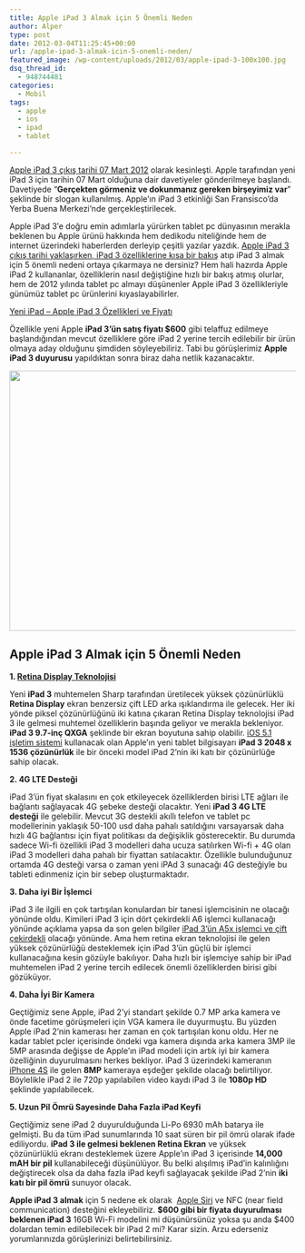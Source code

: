 ```yaml
---
title: Apple iPad 3 Almak için 5 Önemli Neden
author: Alper
type: post
date: 2012-03-04T11:25:45+00:00
url: /apple-ipad-3-almak-icin-5-onemli-neden/
featured_image: /wp-content/uploads/2012/03/apple-ipad-3-100x100.jpg
dsq_thread_id:
  - 948744481
categories:
  - Mobil
tags:
  - apple
  - ios
  - ipad
  - tablet

---
```

<a href="https://www.murekkep.org/apple-ipad-3-07-mart-2012de-duyurulabilir-7777" target="_blank">Apple iPad 3 çıkış tarihi 07 Mart 2012</a> olarak kesinleşti. Apple tarafından yeni iPad 3 için tarihin 07 Mart olduğuna dair davetiyeler gönderilmeye başlandı. Davetiyede &#8220;**Gerçekten görmeniz ve dokunmanız gereken birşeyimiz var**&#8221; şeklinde bir slogan kullanılmış. Apple&#8217;ın iPad 3 etkinliği San Fransisco&#8217;da Yerba Buena Merkezi&#8217;nde gerçekleştirilecek.

Apple iPad 3′e doğru emin adımlarla yürürken tablet pc dünyasının merakla beklenen bu Apple ürünü hakkında hem dedikodu niteliğinde hem de internet üzerindeki haberlerden derleyip çeşitli yazılar yazdık. <a title="iPad 3 Özellikleri" href="https://www.murekkep.org/apple-ipad-3-cikis-tarihi-yaklasiyor-ipad-3-ozelliklerine-kisa-bir-bakis-7932" target="_blank">Apple iPad 3 çıkış tarihi yaklaşırken, iPad 3 özelliklerine kısa bir bakış</a> atıp iPad 3 almak için 5 önemli nedeni ortaya çıkarmaya ne dersiniz? Hem hali hazırda Apple iPad 2 kullananlar, özelliklerin nasıl değiştiğine hızlı bir bakış atmış olurlar, hem de 2012 yılında tablet pc almayı düşünenler Apple iPad 3 özellikleriyle günümüz tablet pc ürünlerini kıyaslayabilirler.

<p class="sarinfo">
  <a title="Yeni iPad - Apple iPad 3 Özellikleri ve Fiyatı" href="https://www.murekkep.org/yeni-ipad-apple-ipad-3-ozellikleri-ve-fiyati-8093" target="_blank">Yeni iPad &#8211; Apple iPad 3 Özellikleri ve Fiyatı</a>
</p>

Özellikle yeni Apple **iPad 3&#8217;ün satış fiyatı $600** gibi telaffuz edilmeye başlandığından mevcut özelliklere göre iPad 2 yerine tercih edilebilir bir ürün olmaya aday olduğunu şimdiden söyleyebiliriz. Tabi bu görüşlerimiz **Apple iPad 3 duyurusu** yapıldıktan sonra biraz daha netlik kazanacaktır.

<img class="aligncenter size-full wp-image-8062" title="apple-ipad-3" src="https://www.murekkep.org/wp-content/uploads/2012/03/apple-ipad-3.jpg" alt="" width="550" height="458" srcset="https://www.murekkep.org/wp-content/uploads/2012/03/apple-ipad-3.jpg 550w, https://www.murekkep.org/wp-content/uploads/2012/03/apple-ipad-3-400x333.jpg 400w, https://www.murekkep.org/wp-content/uploads/2012/03/apple-ipad-3-50x41.jpg 50w, https://www.murekkep.org/wp-content/uploads/2012/03/apple-ipad-3-150x125.jpg 150w" sizes="(max-width: 550px) 100vw, 550px" /> 

## Apple iPad 3 Almak için 5 Önemli Neden

**1. <a title="retina display nedir" href="https://www.burcinyazici.com/retina-display-nedir-2053.html" target="_blank">Retina Display Teknolojisi</a>**

Yeni **iPad 3** muhtemelen Sharp tarafından üretilecek yüksek çözünürlüklü **Retina Display** ekran benzersiz çift LED arka ışıklandırma ile gelecek. Her iki yönde piksel çözünürlüğünü iki katına çıkaran Retina Display teknolojisi iPad 3 ile gelmesi muhtemel özelliklerin başında geliyor ve merakla bekleniyor. **iPad 3 9.7-inç QXGA** şeklinde bir ekran boyutuna sahip olabilir. [iOS 5.1 işletim sistemi][1] kullanacak olan Apple&#8217;ın yeni tablet bilgisayarı **iPad 3 2048 x 1536 çözünürlük** ile bir önceki model iPad 2&#8217;nin iki katı bir çözünürlüğe sahip olacak.

**2. 4G LTE Desteği**

iPad 3&#8217;ün fiyat skalasını en çok etkileyecek özelliklerden birisi LTE ağları ile bağlantı sağlayacak 4G şebeke desteği olacaktır. Yeni **iPad 3 4G LTE desteği** ile gelebilir. Mevcut 3G destekli akıllı telefon ve tablet pc modellerinin yaklaşık 50-100 usd daha pahalı satıldığını varsayarsak daha hızlı 4G bağlantısı için fiyat politikası da değişiklik gösterecektir. Bu durumda sadece Wi-fi özellikli iPad 3 modelleri daha ucuza satılırken Wi-fi + 4G olan iPad 3 modelleri daha pahalı bir fiyattan satılacaktır. Özellikle bulunduğunuz ortamda 4G desteği varsa o zaman yeni iPAd 3 sunacağı 4G desteğiyle bu tableti edinmeniz için bir sebep oluşturmaktadır.

**3. Daha iyi Bir İşlemci**

iPad 3 ile ilgili en çok tartışılan konulardan bir tanesi işlemcisinin ne olacağı yönünde oldu. Kimileri iPad 3 için dört çekirdekli A6 işlemci kullanacağı yönünde açıklama yapsa da son gelen bilgiler <a title="iPad 3 A5X İşlemci" href="https://www.murekkep.org/apple-ipad-3-icin-a5x-islemci-ve-retina-ekran-7908" target="_blank">iPad 3&#8217;ün A5x işlemci ve çift çekirdekli</a> olacağı yönünde. Ama hem retina ekran teknolojisi ile gelen yüksek çözünürlüğü desteklemek için iPad 3&#8217;ün güçlü bir işlemci kullanacağına kesin gözüyle bakılıyor. Daha hızlı bir işlemciye sahip bir iPad muhtemelen iPad 2 yerine tercih edilecek önemli özelliklerden birisi gibi gözüküyor.

**4. Daha İyi Bir Kamera**

Geçtiğimiz sene Apple, iPad 2&#8217;yi standart şekilde 0.7 MP arka kamera ve önde facetime görüşmeleri için VGA kamera ile duyurmuştu. Bu yüzden Apple iPad 2&#8217;nin kamerası her zaman en çok tartışılan konu oldu. Her ne kadar tablet pcler içerisinde öndeki vga kamera dışında arka kamera 3MP ile 5MP arasında değişse de Apple&#8217;ın iPad modeli için artık iyi bir kamera özelliğinin duyurulmasını herkes bekliyor. iPad 3 üzerindeki kameranın [iPhone 4S][2] ile gelen **8MP** kameraya eşdeğer şekilde olacağı belirtiliyor. Böylelikle iPad 2 ile 720p yapılabilen video kaydı iPad 3 ile **1080p HD** şeklinde yapılabilecek.

**5. Uzun Pil Ömrü Sayesinde Daha Fazla iPad Keyfi**

Geçtiğimiz sene iPad 2 duyurulduğunda Li-Po 6930 mAh batarya ile gelmişti. Bu da tüm iPad sunumlarında 10 saat süren bir pil ömrü olarak ifade ediliyordu. **iPad 3 ile gelmesi beklenen Retina Ekran** ve yüksek çözünürlüklü ekranı desteklemek üzere Apple&#8217;ın iPad 3 içerisinde **14,000 mAH bir pil** kullanabileceği düşünülüyor. Bu belki alışılmış iPad&#8217;in kalınlığını değiştirecek olsa da daha fazla iPad keyfi sağlayacak şekilde iPad 2&#8217;nin **iki katı bir pil ömrü** sunuyor olacak.

**Apple iPad 3 almak** için 5 nedene ek olarak  [Apple Siri][3] ve NFC (near field communication) desteğini ekleyebiliriz. **$600 gibi bir fiyata duyurulması beklenen iPad 3** 16GB Wi-Fi modelini mi düşünürsünüz yoksa şu anda $400 dolardan temin edilebilecek bir iPad 2 mi? Karar sizin. Arzu ederseniz yorumlarınızda görüşlerinizi belirtebilirsiniz.

 [1]: https://www.murekkep.org/ios-5-ile-gelen-yeni-ozelliklerin-tum-listesi-6882 "iOS 5 Özellikleri"
 [2]: https://www.murekkep.org/iphone-4s-ozellikleri-6921 "iPhone 4s özellikleri"
 [3]: https://www.murekkep.org/apple-iphone-4s-siri-nedir-ne-ise-yarar-ve-nasil-kullanilir-7100 "Apple Siri"